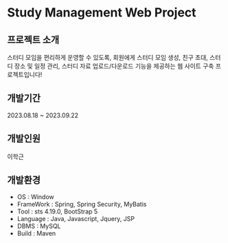 # Study Management Web Project

## 프로젝트 소개
스터디 모임을 편리하게 운영할 수 있도록, 회원에게 스터디 모임 생성, 친구 초대, 스터디 장소 및 일정 관리, 스터디 자료 업로드/다운로드 기능을 제공하는
웹 사이트 구축 프로젝트입니다!

## 개발기간
2023.08.18 ~ 2023.09.22

## 개발인원
이학근
## 개발환경
- OS : Window
- FrameWork : Spring, Spring Security, MyBatis
- Tool : sts 4.19.0, BootStrap 5
- Language : Java, Javascript, Jquery, JSP
- DBMS : MySQL
- Build : Maven
